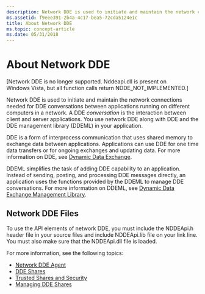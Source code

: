 ```yaml
---
description: Network DDE is used to initiate and maintain the network connections needed for DDE conversations between applications running on different computers in a network.
ms.assetid: f9eee391-2b4a-4c17-bea5-72cda5124e1c
title: About Network DDE
ms.topic: concept-article
ms.date: 05/31/2018
---
```


# About Network DDE

\[Network DDE is no longer supported. Nddeapi.dll is present on Windows Vista, but all function calls return NDDE\_NOT\_IMPLEMENTED.\]

Network DDE is used to initiate and maintain the network connections needed for DDE conversations between applications running on different computers in a network. A DDE *conversation* is the interaction between client and server applications. You use network DDE along with DDE and the DDE management library (DDEML) in your application.

DDE is a form of interprocess communication that uses shared memory to exchange data between applications. Applications can use DDE for one time data transfers or for ongoing exchanges and updating data. For more information on DDE, see [Dynamic Data Exchange](../dataxchg/dynamic-data-exchange.md).

DDEML simplifies the task of adding DDE capability to an application. Instead of sending, posting, and processing DDE messages directly, an application uses the functions provided by the DDEML to manage DDE conversations. For more information on DDEML, see [Dynamic Data Exchange Management Library](../dataxchg/dynamic-data-exchange-management-library.md).

## Network DDE Files

To use the API elements of network DDE, you must include the NDDEApi.h header file in your source files and include NDDEApi.lib file on your link line. You must also make sure that the NDDEApi.dll file is loaded.

For more information, see the following topics:

-   [Network DDE Agent](network-dde-agent.md)
-   [DDE Shares](dde-shares.md)
-   [Trusted Shares and Security](trusted-shares-and-security.md)
-   [Managing DDE Shares](managing-dde-shares.md)

 

 
